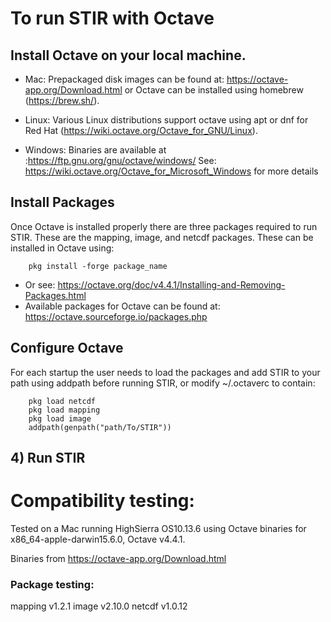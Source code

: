# To run STIR with Octave

## Install Octave on your local machine.  

 * Mac: Prepackaged disk images can be found at: https://octave-app.org/Download.html or Octave can be installed using homebrew (https://brew.sh/).

 * Linux: Various Linux distributions support octave using apt or dnf for Red Hat (https://wiki.octave.org/Octave_for_GNU/Linux). 

 * Windows: Binaries are available at :https://ftp.gnu.org/gnu/octave/windows/ See: https://wiki.octave.org/Octave_for_Microsoft_Windows for more details

## Install Packages
Once Octave is installed properly there are three packages required to run STIR.  These are the mapping, image, and netcdf packages.  These can be installed in Octave using:

        pkg install -forge package_name

 * Or see: https://octave.org/doc/v4.4.1/Installing-and-Removing-Packages.html
 * Available packages for Octave can be found at: https://octave.sourceforge.io/packages.php

## Configure Octave
For each startup the user needs to load the packages and add STIR to your path using addpath before running STIR, or modify ~/.octaverc to contain:

        pkg load netcdf
        pkg load mapping
        pkg load image
        addpath(genpath("path/To/STIR"))

## 4) Run STIR


# Compatibility testing:

Tested on a Mac running HighSierra OS10.13.6 using Octave binaries for x86_64-apple-darwin15.6.0, Octave v4.4.1.

Binaries from https://octave-app.org/Download.html

### Package testing:

mapping v1.2.1
image v2.10.0
netcdf v1.0.12


